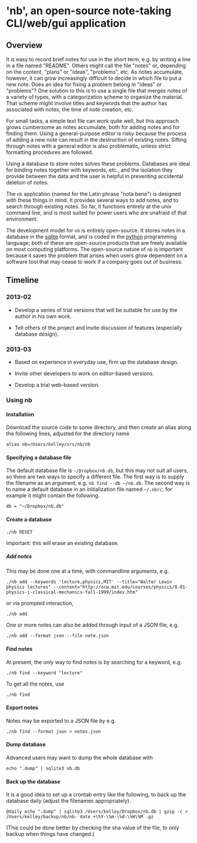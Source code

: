 # 'nb', an open-source note-taking CLI/web/gui application

## Overview

It is easy to record brief notes for use in the short term, e.g. by writing a
line in a file named "README".  Others might call the file "notes" or,
depending on the content, "plans" or "ideas", "problems", etc.  As notes
accumulate, however, it can grow increasingly difficult to decide in which file
to put a new note.  Does an idea for fixing a problem belong in "ideas" or
"problems"?  One solution to this is to use a single file that merges notes of
a variety of types, with a categorization scheme to organize the material.
That scheme might involve titles and keywords that the author has associated
with notes, the time of note creation, etc.

For small tasks, a simple text file can work quite well, but this approach
grows cumbersome as notes accumulate, both for adding notes and for finding
them.  Using a general-purpose editor is risky because the process of adding a
new note can result in the destruction of existing notes.  Sifting through
notes with a general editor is also problematic, unless strict formatting
procedures are followed.

Using a database to store notes solves these problems.  Databases are ideal for
binding notes together with keywords, etc., and the isolation they provide
between the data and the user is helpful in preventing accidental deletion of
notes.

The ``nb`` application (named for the Latin phrase "nota bene") is designed
with these things in mind.  It provides several ways to add notes, and to
search through existing notes.  So far, it functions entirely at the unix
command line, and is most suited for power users who are unafraid of that
environment.

The development model for ``nb`` is entirely open-source.  It stores notes in a
database in the [sqlite](http://www.sqlite.org/) format, and is coded in the
[python](http://python.org) programming language; both of these are open-source
products that are freely available on most computing platforms.  The
open-source nature of ``nb`` is important because it saves the problem that
arises when users grow dependent on a software tool that may cease to work if 
a company goes out of business.

## Timeline

### 2013-02

* Develop a series of trial versions that will be suitable for use by the
  author in his own work.

* Tell others of the project and invite discussion of features (especially
  database design).

### 2013-03

* Based on experience in everyday use, firm up the database design.

* Invite other developers to work on editor-based versions.

* Develop a trial web-based version.


### Using nb

#### Installation

Download the source code to some directory, and then create an alias along the
following lines, adjusted for the directory name

    alias nb=/Users/kelley/src/nb/nb

#### Specifying a database file

The default database file is ``~/Dropbox/nb.db``, but this may not suit all
users, so there are two ways to specify a different file.  The first way is to
supply the filename as an argument, e.g. ``nb find --db ~/nb.db``.  The second
way is to name a default database in an initialization file named ``~/.nbrc``;
for example it might contain the following.

    db = "~/Dropbox/nb.db"

#### Create a database

    ./nb RESET

Important: this will erase an existing database.


##### Add notes

This may be done one at a time, with commandline arguments, e.g.

    ./nb add --keywords 'lecture,physics,MIT' --title="Walter Lewin physics lectures" --content="http://ocw.mit.edu/courses/physics/8-01-physics-i-classical-mechanics-fall-1999/index.htm"

or via prompted interaction,

    ./nb add

One or more notes can also be added through input of a JSON file, e.g.

    ./nb add --format json --file note.json

#### Find notes

At present, the only way to find notes is by searching for a keyword, e.g.

    ./nb find --keyword "lecture"

To get all the notes, use

    ./nb find

#### Export notes

Notes may be exported to a JSON file by e.g.

    ./nb find --format json > notes.json

#### Dump database

Advanced users may want to dump the whole database with

    echo ".dump" | sqlite3 nb.db

#### Back up the database

It is a good idea to set up a crontab entry like the following, to back up the
database daily (adjust the filenames appropriately).

    @daily echo ".dump" | sqlite3 /Users/kelley/Dropbox/nb.db | gzip -c > /Users/kelley/backup/nb/nb-`date +\%Y-\%m-\%d-\%H\%M`.gz

(This could be done better by checking the sha value of the file, to only
backup when things have changed.)

